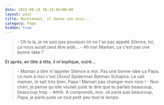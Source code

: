 ```yaml
---
date: 2015-08-19 16:14:45+00:00
layout: post
title: Maintenant, il donne son avis...
category: Papa
hidden: true
---
```


> \- Oh la la, je ne sais pas pourquoi on ne t'as pas appelé Silence, toi, ça nous aurait peut être aidé...
> \- Ah non Maman, ça c'est pas une bonne idée !"

Et après, en tête à tête, il m'explique, outré...

> \- Maman a dire m'appeler Silence à moi. Pas une bonne idée ça Papa. Le nom à moi c'est [Xxxx] Spiderman Batman Schapira. Le sait maman, le sait très bien, Papa ! Maman pas changer mon nom !
> \- Non chéri, je pense qu'elle voulait juste te dire que tu parlais beaucoup, beaucoup trop.
> \- Ahhh. A comprends, moi. Je parle pas beaucoup, Papa, je parle juste un tout petit peu tout le temps.

